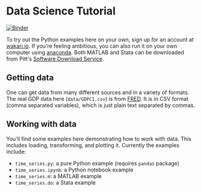 # Data Science Tutorial

[![Binder](http://mybinder.org/badge.svg)](http://mybinder.org/repo/iamlemec/data_science)

To try out the Python examples here on your own, sign up for an account at [wakari.io](https://wakari.io). If you're feeling ambitious, you can also run it on your own computer using [anaconda](https://www.continuum.io/downloads). Both MATLAB and Stata can be downloaded from Pitt's [Software Download Service](https://my.pitt.edu/portal/server.pt/community/software_downloads/872).

## Getting data

One can get data from many different sources and in a variety of formats. The real GDP data here (`data/GDPC1.csv`) is from [FRED](https://research.stlouisfed.org/fred2/). It is in CSV format (comma separated variables), which is just plain text separated by commas.

## Working with data

You'll find some examples here demonstrating how to work with data. This includes loading, transforming, and plotting it. Currently the examples include:

- `time_series.py`: a pure Python example (requires `pandas` package)
- `time_series.ipynb`: a Python notebook example
- `time_series.m`: a MATLAB example
- `time_series.do`: a Stata example
